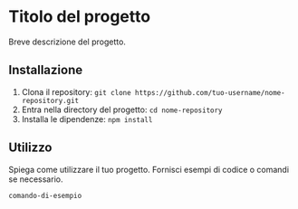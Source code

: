 # Titolo del progetto

Breve descrizione del progetto.

## Installazione

1. Clona il repository: `git clone https://github.com/tuo-username/nome-repository.git`
2. Entra nella directory del progetto: `cd nome-repository`
3. Installa le dipendenze: `npm install`

## Utilizzo

Spiega come utilizzare il tuo progetto. Fornisci esempi di codice o comandi se necessario.

```bash
comando-di-esempio
